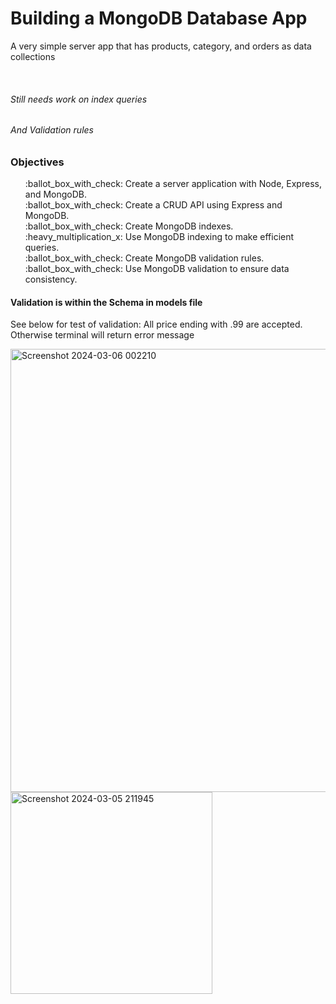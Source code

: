 <h1>Building a MongoDB Database App</h1>
<p>A very simple server app that has products, category, and orders as data collections</p><br>
<h6>Still needs work on index queries</h6>
<h6>And Validation rules</h6>
<h3>Objectives</h3>
<ul>
:ballot_box_with_check: Create a server application with Node, Express, and MongoDB.<br>
:ballot_box_with_check: Create a CRUD API using Express and MongoDB.<br>
:ballot_box_with_check: Create MongoDB indexes.<br>
:heavy_multiplication_x: Use MongoDB indexing to make efficient queries.<br>
:ballot_box_with_check: Create MongoDB validation rules.<br>
:ballot_box_with_check: Use MongoDB validation to ensure data consistency.<br>
</ul>

<h4>Validation is within the Schema in models file</h4>
<p>See below for test of validation: All price ending with .99 are accepted. Otherwise terminal will return error message</p>
<img width="709" alt="Screenshot 2024-03-06 002210" src="https://github.com/linhdhng/SBA-319/assets/153128184/dda95146-464b-433c-8eef-6f08f341cc34">

<img width="323" alt="Screenshot 2024-03-05 211945" src="https://github.com/linhdhng/SBA-319/assets/153128184/266a7227-a6ce-4788-8684-81a713839f57">
